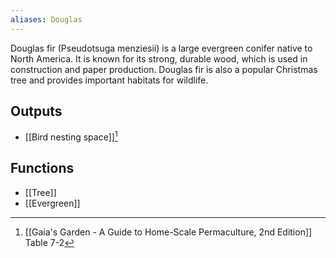 ```yaml
---
aliases: Douglas
---
```

Douglas fir (Pseudotsuga menziesii) is a large evergreen conifer native to North America. It is known for its strong, durable wood, which is used in construction and paper production. Douglas fir is also a popular Christmas tree and provides important habitats for wildlife.
## Outputs
- [[Bird nesting space]][^1]

## Functions
- [[Tree]]
- [[Evergreen]]

[^1]: [[Gaia's Garden - A Guide to Home-Scale Permaculture, 2nd Edition]] Table 7-2